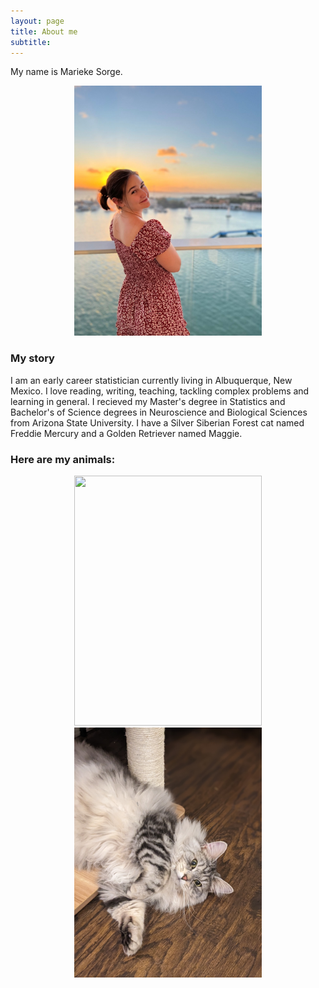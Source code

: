 ```yaml
---
layout: page
title: About me
subtitle: 
---
```


My name is Marieke Sorge. 
<p align="center">
<img src= "/assets/img/AirBrush_20220309170137.jpg"  width="300" height="400">
 </p>


### My story

I am an early career statistician currently living in Albuquerque, New Mexico. I love reading, writing, teaching, tackling complex problems and learning in general. I recieved my Master's degree in Statistics and Bachelor's of Science degrees in Neuroscience and Biological Sciences from Arizona State University. I have a Silver Siberian Forest cat named Freddie Mercury and a Golden Retriever named Maggie. 
### Here are my animals:
<p align="center">
<img src= "assets/img/freddie.PORTRAIT.jpg"  width="300" height="400">  <img src= "assets/img/maggie.PORTRAIT.jpg"  width="300" height="400">
 </p>
